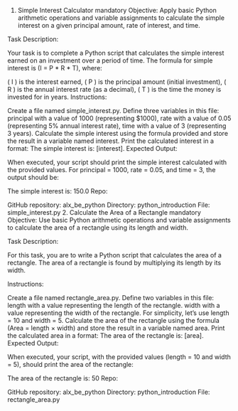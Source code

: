 1. Simple Interest Calculator
mandatory
Objective: Apply basic Python arithmetic operations and variable assignments to calculate the simple interest on a given principal amount, rate of interest, and time.

Task Description:

Your task is to complete a Python script that calculates the simple interest earned on an investment over a period of time. The formula for simple interest is (I = P * R * T), where:

( I ) is the interest earned,
( P ) is the principal amount (initial investment),
( R ) is the annual interest rate (as a decimal),
( T ) is the time the money is invested for in years.
Instructions:

Create a file named simple_interest.py.
Define three variables in this file:
principal with a value of 1000 (representing $1000),
rate with a value of 0.05 (representing 5% annual interest rate),
time with a value of 3 (representing 3 years).
Calculate the simple interest using the formula provided and store the result in a variable named interest.
Print the calculated interest in a format: The simple interest is: [interest].
Expected Output:

When executed, your script should print the simple interest calculated with the provided values. For principal = 1000, rate = 0.05, and time = 3, the output should be:

The simple interest is: 150.0
Repo:

GitHub repository: alx_be_python
Directory: python_introduction
File: simple_interest.py
2. Calculate the Area of a Rectangle
mandatory
Objective: Use basic Python arithmetic operations and variable assignments to calculate the area of a rectangle using its length and width.

Task Description:

For this task, you are to write a Python script that calculates the area of a rectangle. The area of a rectangle is found by multiplying its length by its width.

Instructions:

Create a file named rectangle_area.py.
Define two variables in this file:
length with a value representing the length of the rectangle.
width with a value representing the width of the rectangle.
For simplicity, let’s use length = 10 and width = 5.
Calculate the area of the rectangle using the formula (Area = length × width) and store the result in a variable named area.
Print the calculated area in a format: The area of the rectangle is: [area].
Expected Output:

When executed, your script, with the provided values (length = 10 and width = 5), should print the area of the rectangle:

The area of the rectangle is: 50
Repo:

GitHub repository: alx_be_python
Directory: python_introduction
File: rectangle_area.py
